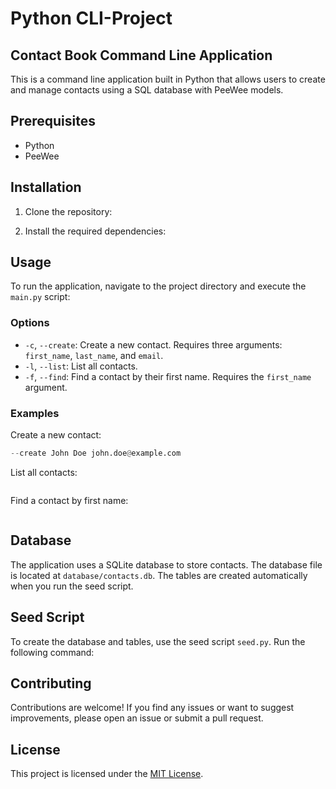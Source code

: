 # Python CLI-Project

## Contact Book Command Line Application

This is a command line application built in Python that allows users to create and manage contacts using a SQL database with PeeWee models.

## Prerequisites

- Python
- PeeWee

## Installation

1. Clone the repository:

2. Install the required dependencies:

## Usage

To run the application, navigate to the project directory and execute the `main.py` script:

### Options

- `-c`, `--create`: Create a new contact. Requires three arguments: `first_name`, `last_name`, and `email`.
- `-l`, `--list`: List all contacts.
- `-f`, `--find`: Find a contact by their first name. Requires the `first_name` argument.

### Examples

Create a new contact:
```.py
--create John Doe john.doe@example.com
```

List all contacts:
```
```

Find a contact by first name:
```
```


## Database

The application uses a SQLite database to store contacts. The database file is located at `database/contacts.db`. The tables are created automatically when you run the seed script.

## Seed Script

To create the database and tables, use the seed script `seed.py`. Run the following command:

## Contributing

Contributions are welcome! If you find any issues or want to suggest improvements, please open an issue or submit a pull request.

## License

This project is licensed under the [MIT License](LICENSE).




